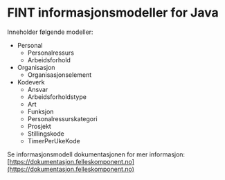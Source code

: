 # FINT informasjonsmodeller for Java

Inneholder følgende modeller:

* Personal
    * Personalressurs
    * Arbeidsforhold
* Organisasjon
    * Organisasjonselement
* Kodeverk
    * Ansvar
    * Arbeidsforholdstype
    * Art
    * Funksjon
    * Personalressurskategori
    * Prosjekt
    * Stillingskode
    * TimerPerUkeKode

Se informasjonsmodell dokumentasjonen for mer informasjon: [https://dokumentasjon.felleskomponent.no](https://dokumentasjon.felleskomponent.no)